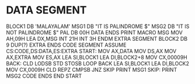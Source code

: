 # DATA SEGMENT
BLOCK1 DB 'MALAYALAM'
MSG1 DB "IT IS PALINDROME $"
MSG2 DB "IT IS NOT PALINDROME $"
PAL DB 00H
DATA ENDS
PRINT MACRO MSG
MOV AH,09H
LEA DX,MSG
INT 21H
INT 3H
ENDM
EXTRA SEGMENT
BLOCK2 DB 9 DUP(?)
EXTRA ENDS
CODE SEGMENT
ASSUME CS:CODE,DS:DATA,ES:EXTRA
START: MOV AX,DATA
MOV DS,AX
MOV AX,EXTRA
MOV ES,AX
LEA SI,BLOCK1
LEA DI,BLOCK2+8
MOV CX,00009H
BACK: CLD
LODSB
STD
STOSB
LOOP BACK
LEA SI,BLOCK1
LEA DI,BLOCK2
MOV CX,0009H
CLD
REPZ CMPSB
JNZ SKIP
PRINT MSG1
SKIP: PRINT MSG2
CODE ENDS
END START
